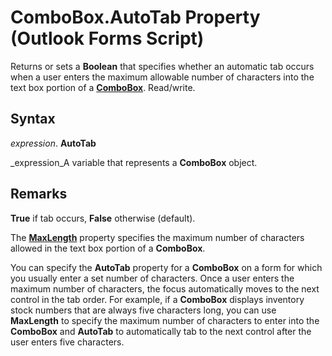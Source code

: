 
# ComboBox.AutoTab Property (Outlook Forms Script)

Returns or sets a  **Boolean** that specifies whether an automatic tab occurs when a user enters the maximum allowable number of characters into the text box portion of a **[ComboBox](31e7c1de-ee4e-b3d9-4579-7fc6b215bad3.md)**. Read/write.


## Syntax

 _expression_. **AutoTab**

 _expression_A variable that represents a  **ComboBox** object.


## Remarks

 **True** if tab occurs, **False** otherwise (default).

The  **[MaxLength](81de6855-a108-c1c4-7fb6-df18b3236218.md)** property specifies the maximum number of characters allowed in the text box portion of a **ComboBox**.

You can specify the  **AutoTab** property for a **ComboBox** on a form for which you usually enter a set number of characters. Once a user enters the maximum number of characters, the focus automatically moves to the next control in the tab order. For example, if a **ComboBox** displays inventory stock numbers that are always five characters long, you can use **MaxLength** to specify the maximum number of characters to enter into the **ComboBox** and **AutoTab** to automatically tab to the next control after the user enters five characters.

